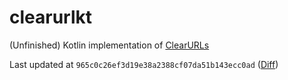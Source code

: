 # clearurlkt

(Unfinished) Kotlin implementation of [ClearURLs](https://github.com/ClearURLs/)

Last updated
at `965c0c26ef3d19e38a2388cf07da51b143ecc0ad` ([Diff](https://github.com/ClearURLs/rules/compare/965c0c26ef3d19e38a2388cf07da51b143ecc0ad...master))
